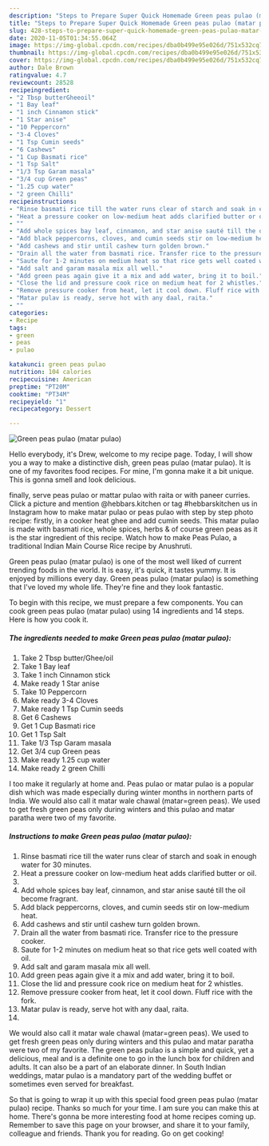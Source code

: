 ```yaml
---
description: "Steps to Prepare Super Quick Homemade Green peas pulao (matar pulao)"
title: "Steps to Prepare Super Quick Homemade Green peas pulao (matar pulao)"
slug: 428-steps-to-prepare-super-quick-homemade-green-peas-pulao-matar-pulao
date: 2020-11-05T01:34:55.064Z
image: https://img-global.cpcdn.com/recipes/dba0b499e95e026d/751x532cq70/green-peas-pulao-matar-pulao-recipe-main-photo.jpg
thumbnail: https://img-global.cpcdn.com/recipes/dba0b499e95e026d/751x532cq70/green-peas-pulao-matar-pulao-recipe-main-photo.jpg
cover: https://img-global.cpcdn.com/recipes/dba0b499e95e026d/751x532cq70/green-peas-pulao-matar-pulao-recipe-main-photo.jpg
author: Dale Brown
ratingvalue: 4.7
reviewcount: 28528
recipeingredient:
- "2 Tbsp butterGheeoil"
- "1 Bay leaf"
- "1 inch Cinnamon stick"
- "1 Star anise"
- "10 Peppercorn"
- "3-4 Cloves"
- "1 Tsp Cumin seeds"
- "6 Cashews"
- "1 Cup Basmati rice"
- "1 Tsp Salt"
- "1/3 Tsp Garam masala"
- "3/4 cup Green peas"
- "1.25 cup water"
- "2 green Chilli"
recipeinstructions:
- "Rinse basmati rice till the water runs clear of starch and soak in enough water for 30 minutes."
- "Heat a pressure cooker on low-medium heat adds clarified butter or oil."
- ""
- "Add whole spices bay leaf, cinnamon, and star anise sauté till the oil become fragrant."
- "Add black peppercorns, cloves, and cumin seeds stir on low-medium heat."
- "Add cashews and stir until cashew turn golden brown."
- "Drain all the water from basmati rice. Transfer rice to the pressure cooker."
- "Saute for 1-2 minutes on medium heat so that rice gets well coated with oil."
- "Add salt and garam masala mix all well."
- "Add green peas again give it a mix and add water, bring it to boil."
- "Close the lid and pressure cook rice on medium heat for 2 whistles."
- "Remove pressure cooker from heat, let it cool down. Fluff rice with the fork."
- "Matar pulav is ready, serve hot with any daal, raita."
- ""
categories:
- Recipe
tags:
- green
- peas
- pulao

katakunci: green peas pulao 
nutrition: 104 calories
recipecuisine: American
preptime: "PT20M"
cooktime: "PT34M"
recipeyield: "1"
recipecategory: Dessert

---
```



![Green peas pulao (matar pulao)](https://img-global.cpcdn.com/recipes/dba0b499e95e026d/751x532cq70/green-peas-pulao-matar-pulao-recipe-main-photo.jpg)

Hello everybody, it's Drew, welcome to my recipe page. Today, I will show you a way to make a distinctive dish, green peas pulao (matar pulao). It is one of my favorites food recipes. For mine, I'm gonna make it a bit unique. This is gonna smell and look delicious.

finally, serve peas pulao or mattar pulao with raita or with paneer curries. Click a picture and mention @hebbars.kitchen or tag #hebbarskitchen us in Instagram how to make matar pulao or peas pulao with step by step photo recipe: firstly, in a cooker heat ghee and add cumin seeds. This matar pulao is made with basmati rice, whole spices, herbs &amp; of course green peas as it is the star ingredient of this recipe. Watch how to make Peas Pulao, a traditional Indian Main Course Rice recipe by Anushruti.

Green peas pulao (matar pulao) is one of the most well liked of current trending foods in the world. It is easy, it's quick, it tastes yummy. It is enjoyed by millions every day. Green peas pulao (matar pulao) is something that I've loved my whole life. They're fine and they look fantastic.


To begin with this recipe, we must prepare a few components. You can cook green peas pulao (matar pulao) using 14 ingredients and 14 steps. Here is how you cook it.

<!--inarticleads1-->

##### The ingredients needed to make Green peas pulao (matar pulao):

1. Take 2 Tbsp butter/Ghee/oil
1. Take 1 Bay leaf
1. Take 1 inch Cinnamon stick
1. Make ready 1 Star anise
1. Take 10 Peppercorn
1. Make ready 3-4 Cloves
1. Make ready 1 Tsp Cumin seeds
1. Get 6 Cashews
1. Get 1 Cup Basmati rice
1. Get 1 Tsp Salt
1. Take 1/3 Tsp Garam masala
1. Get 3/4 cup Green peas
1. Make ready 1.25 cup water
1. Make ready 2 green Chilli


I too make it regularly at home and. Peas pulao or matar pulao is a popular dish which was made especially during winter months in northern parts of India. We would also call it matar wale chawal (matar=green peas). We used to get fresh green peas only during winters and this pulao and matar paratha were two of my favorite. 

<!--inarticleads2-->

##### Instructions to make Green peas pulao (matar pulao):

1. Rinse basmati rice till the water runs clear of starch and soak in enough water for 30 minutes.
1. Heat a pressure cooker on low-medium heat adds clarified butter or oil.
1. 
1. Add whole spices bay leaf, cinnamon, and star anise sauté till the oil become fragrant.
1. Add black peppercorns, cloves, and cumin seeds stir on low-medium heat.
1. Add cashews and stir until cashew turn golden brown.
1. Drain all the water from basmati rice. Transfer rice to the pressure cooker.
1. Saute for 1-2 minutes on medium heat so that rice gets well coated with oil.
1. Add salt and garam masala mix all well.
1. Add green peas again give it a mix and add water, bring it to boil.
1. Close the lid and pressure cook rice on medium heat for 2 whistles.
1. Remove pressure cooker from heat, let it cool down. Fluff rice with the fork.
1. Matar pulav is ready, serve hot with any daal, raita.
1. 


We would also call it matar wale chawal (matar=green peas). We used to get fresh green peas only during winters and this pulao and matar paratha were two of my favorite. The green peas pulao is a simple and quick, yet a delicious, meal and is a definite one to go in the lunch box for children and adults. It can also be a part of an elaborate dinner. In South Indian weddings, matar pulao is a mandatory part of the wedding buffet or sometimes even served for breakfast. 

So that is going to wrap it up with this special food green peas pulao (matar pulao) recipe. Thanks so much for your time. I am sure you can make this at home. There's gonna be more interesting food at home recipes coming up. Remember to save this page on your browser, and share it to your family, colleague and friends. Thank you for reading. Go on get cooking!
